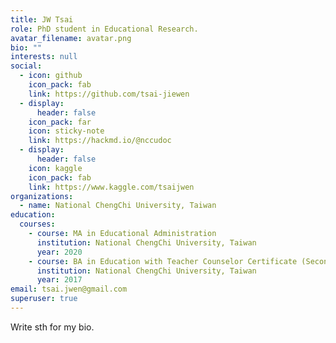 ```yaml
---
title: JW Tsai
role: PhD student in Educational Research.
avatar_filename: avatar.png
bio: ""
interests: null
social:
  - icon: github
    icon_pack: fab
    link: https://github.com/tsai-jiewen
  - display:
      header: false
    icon_pack: far
    icon: sticky-note
    link: https://hackmd.io/@nccudoc
  - display:
      header: false
    icon: kaggle
    icon_pack: fab
    link: https://www.kaggle.com/tsaijwen
organizations:
  - name: National ChengChi University, Taiwan
education:
  courses:
    - course: MA in Educational Administration
      institution: National ChengChi University, Taiwan
      year: 2020
    - course: BA in Education with Teacher Counselor Certificate (Secondary)
      institution: National ChengChi University, Taiwan
      year: 2017
email: tsai.jwen@gmail.com
superuser: true
---
```


Write sth for my bio.
